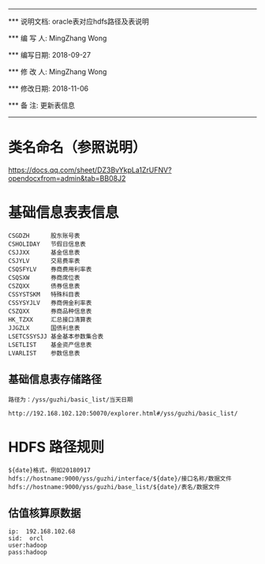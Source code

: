 ****************************************************************************************

*** 说明文档: oracle表对应hdfs路径及表说明

*** 编 写 人:  MingZhang Wong

*** 编写日期:  2018-09-27

*** 修 改 人:  MingZhang Wong

*** 修改日期:  2018-11-06

*** 备    注:  更新表信息

*****************************************************************************************
# 类名命名（参照说明） 

https://docs.qq.com/sheet/DZ3BvYkpLa1ZrUFNV?opendocxfrom=admin&tab=BB08J2

# 基础信息表表信息

    CSGDZH      股东账号表
    CSHOLIDAY   节假日信息表
    CSJJXX      基金信息表
    CSJYLV      交易费率表
    CSQSFYLV    券商费用利率表
    CSQSXW      券商席位表
    CSZQXX      债券信息表
    CSSYSTSKM   特殊科目表
    CSSYSYJLV   券商佣金利率表
    CSZQXX      券商品种信息表
    HK_TZXX     汇总接口清算表
    JJGZLX      国债利息表  
    LSETCSSYSJJ 基金基本参数集合表
    LSETLIST    基金资产信息表
    LVARLIST    参数信息表

## 基础信息表存储路径
    路径为：/yss/guzhi/basic_list/当天日期
    
    http://192.168.102.120:50070/explorer.html#/yss/guzhi/basic_list/

# HDFS 路径规则
    ${date}格式，例如20180917
    hdfs://hostname:9000/yss/guzhi/interface/${date}/接口名称/数据文件
    hdfs://hostname:9000/yss/guzhi/base_list/${date}/表名/数据文件

## 估值核算原数据
    ip:  192.168.102.68
    sid:  orcl
    user:hadoop
    pass:hadoop
